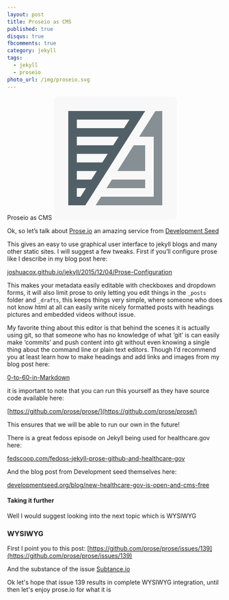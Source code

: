 ```yaml
---
layout: post
title: Proseio as CMS
published: true
disqus: true
fbcomments: true
category: jekyll
tags: 
  - jekyll
  - proseio
photo_url: /img/proseio.svg
---
```



Proseio as CMS
![](/img/proseio.svg)

Ok, so let’s talk about [Prose.io](http://prose.io/) an amazing service from  [Development Seed](http://developmentseed.org)

This gives an easy to use graphical user interface to jekyll blogs and many other static sites.  I will suggest a few tweaks. First if you’ll configure prose like I describe in my blog post here:

[joshuacox.github.io/jekyll/2015/12/04/Prose-Configuration](http://joshuacox.github.io/jekyll/2015/12/04/Prose-Configuration/)

This makes your metadata easily editable with checkboxes and dropdown forms, 
it will also limit prose to only letting you edit things in the `_posts` folder and `_drafts`,
this keeps things very simple, where someone who does not know html at all can easily write nicely formatted posts 
with headings pictures and embedded videos without issue.

My favorite thing about this editor is that behind the scenes it is actually using git,
so that someone who has no knowledge of what ‘git’ is can easily make ‘commits’
and push content into git without even knowing a single thing about the command line or plain text editors.
Though I’d recommend you at least learn how to make headings and add links and images from my blog post here:

[0-to-60-in-Markdown](http://joshuacox.github.io/jekyll/2015/12/02/0-to-60-in-Markdown/)

it is important to note that you can run this yourself as they have source code available here:

[https://github.com/prose/prose/](https://github.com/prose/prose/)

This ensures that we will be able to run our own in the future!

There is a great fedoss episode on Jekyll being used for healthcare.gov here:

[fedscoop.com/fedoss-jekyll-prose-github-and-healthcare-gov](http://fedscoop.com/fedoss-jekyll-prose-github-and-healthcare-gov/)

And the blog post from Development seed themselves here:

[developmentseed.org/blog/new-healthcare-gov-is-open-and-cms-free](https://developmentseed.org/blog/new-healthcare-gov-is-open-and-cms-free/)

#### Taking it further

Well I would suggest looking into the next topic which is WYSIWYG

### WYSIWYG

First I point you to this post:
[https://github.com/prose/prose/issues/139](https://github.com/prose/prose/issues/139)

And the substance of the issue [Subtance.io](http://substance.io/)

Ok let's hope that issue 139 results in complete WYSIWYG integration, until then let's enjoy prose.io for what it is

